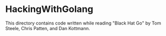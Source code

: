 # HackingWithGolang

This directory contains code written while reading "Black Hat Go" by Tom Steele, Chris Patten, and Dan Kottmann.
